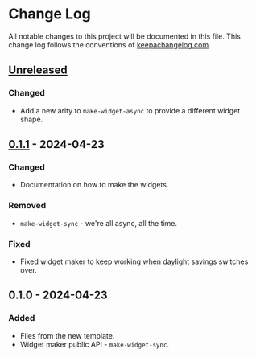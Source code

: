 # Change Log
All notable changes to this project will be documented in this file. This change log follows the conventions of [keepachangelog.com](http://keepachangelog.com/).

## [Unreleased]
### Changed
- Add a new arity to `make-widget-async` to provide a different widget shape.

## [0.1.1] - 2024-04-23
### Changed
- Documentation on how to make the widgets.

### Removed
- `make-widget-sync` - we're all async, all the time.

### Fixed
- Fixed widget maker to keep working when daylight savings switches over.

## 0.1.0 - 2024-04-23
### Added
- Files from the new template.
- Widget maker public API - `make-widget-sync`.

[Unreleased]: https://sourcehost.site/your-name/clojure-schemas/compare/0.1.1...HEAD
[0.1.1]: https://sourcehost.site/your-name/clojure-schemas/compare/0.1.0...0.1.1
